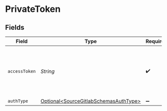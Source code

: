 # PrivateToken


## Fields

| Field                                                                                        | Type                                                                                         | Required                                                                                     | Description                                                                                  |
| -------------------------------------------------------------------------------------------- | -------------------------------------------------------------------------------------------- | -------------------------------------------------------------------------------------------- | -------------------------------------------------------------------------------------------- |
| `accessToken`                                                                                | *String*                                                                                     | :heavy_check_mark:                                                                           | Log into your Gitlab account and then generate a personal Access Token.                      |
| `authType`                                                                                   | [Optional\<SourceGitlabSchemasAuthType>](../../models/shared/SourceGitlabSchemasAuthType.md) | :heavy_minus_sign:                                                                           | N/A                                                                                          |